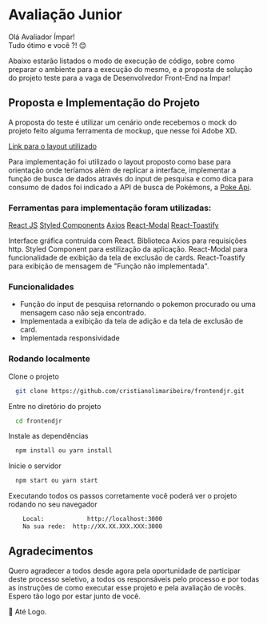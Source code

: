 # Avaliação Junior
Olá Avaliador Ímpar!\
Tudo ótimo e você ?! 😊


Abaixo estarão listados o modo de execução de código, sobre como preparar o ambiente para a execução do mesmo, e a proposta de solução do projeto teste para a vaga de Desenvolvedor Front-End na Ímpar!

## Proposta e Implementação do Projeto 

A proposta do teste é utilizar um cenário onde recebemos o mock do projeto feito alguma ferramenta de mockup, que nesse foi Adobe XD.

[Link para o layout utilizado](https://xd.adobe.com/view/c715f110-fbd4-4323-be0c-0e453c1450db-9246)

Para implementação foi utilizado o layout proposto como base para orientação onde teríamos além de replicar a interface, implementar a função de busca de dados através do input de pesquisa e como dica para consumo de dados foi indicado a API de busca de Pokémons, a [Poke Api](https://pokeapi.co/).

### Ferramentas para implementação foram utilizadas: 

[React JS](https://pt-br.reactjs.org/)
[Styled Components](https://styled-components.com/)
[Axios](https://axios-http.com/docs/intro)
[React-Modal](https://reactcommunity.org/react-modal/)
[React-Toastify](https://fkhadra.github.io/react-toastify/introduction)

Interface gráfica contruída com React.
Biblioteca Axios para requisições http.
Styled Component para estilização da aplicação.
React-Modal para funcionalidade de exibição da tela de exclusão de cards.
React-Toastify para exibição de mensagem de "Função não implementada".

### Funcionalidades

- Função do input de pesquisa retornando o pokemon procurado ou uma mensagem caso não seja encontrado.
- Implementada a exibição da tela de adição e da tela de exclusão de card.
- Implementada responsividade

### Rodando localmente

Clone o projeto

```bash
  git clone https://github.com/cristianolimaribeiro/frontendjr.git
```

Entre no diretório do projeto

```bash
  cd frontendjr
```

Instale as dependências

```bash
  npm install ou yarn install
```

Inicie o servidor

```bash
  npm start ou yarn start
```

Executando todos os passos corretamente você poderá ver o projeto rodando no seu navegador

```bash
    Local:            http://localhost:3000
    Na sua rede:  http://XX.XX.XXX.XXX:3000
```
## Agradecimentos

Quero agradecer a todos desde agora pela oportunidade de participar deste processo seletivo, a todos os responsáveis pelo processo e por todas as instruções de como executar esse projeto e pela avaliação de vocês.
Espero tão logo por estar junto de você. 

:wave: Até Logo.



